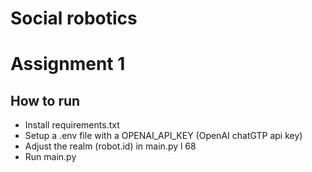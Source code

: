 # Social robotics


# Assignment 1
## How to run
- Install requirements.txt
- Setup a .env file with a OPENAI_API_KEY (OpenAI chatGTP api key)
- Adjust the realm (robot.id) in main.py l 68
- Run main.py
